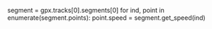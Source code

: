 segment = gpx.tracks[0].segments[0]
for ind, point in enumerate(segment.points):
    point.speed = segment.get_speed(ind)